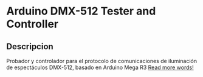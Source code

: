 # Arduino DMX-512 Tester and Controller

## Descripcion
Probador y controlador para el protocolo de comunicaciones de iluminación de espectáculos DMX-512, basado en Arduino Mega R3
[Read more words!](docs/more_words.md)
